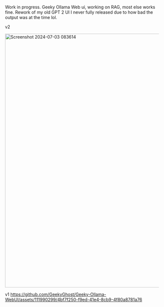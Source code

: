Work in progress. Geeky Ollama Web ui, working on RAG, most else works fine. Rework of my old GPT 2 UI I never fully released due to how bad the output was at the time lol. 


v2

<img width="832" alt="Screenshot 2024-07-03 083614" src="https://github.com/GeekyGhost/Geeky-Ollama-WebUI/assets/111990299/9a2b765d-f74d-4c12-9646-19487fdec2b7">


v1
https://github.com/GeekyGhost/Geeky-Ollama-WebUI/assets/111990299/4bf7f250-f9ed-41e4-8cb9-4f80a8781a76

